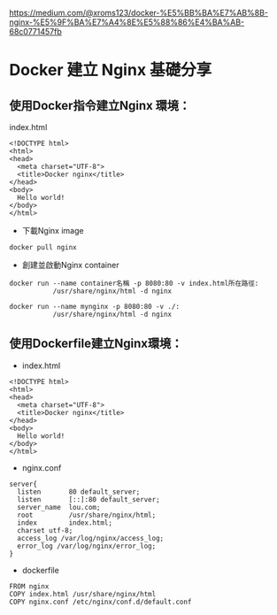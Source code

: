 https://medium.com/@xroms123/docker-%E5%BB%BA%E7%AB%8B-nginx-%E5%9F%BA%E7%A4%8E%E5%88%86%E4%BA%AB-68c0771457fb

# Docker 建立 Nginx 基礎分享
## 使用Docker指令建立Nginx 環境：
index.html
```
<!DOCTYPE html>
<html>
<head>
  <meta charset="UTF-8">
  <title>Docker nginx</title>
</head>
<body>
  Hello world!
</body>
</html>
```
* 下載Nginx image
```
docker pull nginx
```
* 創建並啟動Nginx container
```
docker run --name container名稱 -p 8080:80 -v index.html所在路徑:
           /usr/share/nginx/html -d nginx
           
docker run --name mynginx -p 8080:80 -v ./:
           /usr/share/nginx/html -d nginx
```
## 使用Dockerfile建立Nginx環境：
* index.html 
```
<!DOCTYPE html>
<html>
<head>
  <meta charset="UTF-8">
  <title>Docker nginx</title>
</head>
<body>
  Hello world!
</body>
</html>
```

* nginx.conf
```
server{
  listen       80 default_server;
  listen       [::]:80 default_server;
  server_name  lou.com;
  root         /usr/share/nginx/html;
  index        index.html;
  charset utf-8;
  access_log /var/log/nginx/access_log;
  error_log /var/log/nginx/error_log;
}
```
* dockerfile
```
FROM nginx
COPY index.html /usr/share/nginx/html
COPY nginx.conf /etc/nginx/conf.d/default.conf
```
